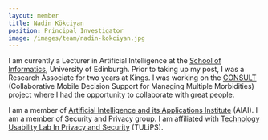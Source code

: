```yaml
---
layout: member
title: Nadin Kökciyan
position: Principal Investigator
image: /images/team/nadin-kokciyan.jpg
---
```


I am currently a Lecturer in Artificial Intelligence at the [School of Informatics](https://www.ed.ac.uk/informatics), University of Edinburgh. Prior to taking up my post, I was a Research Associate for two years at Kings. I was working on the [CONSULT](https://consultproject.co.uk/) (Collaborative Mobile Decision Support for Managing Multiple Morbidities) project where I had the opportunity to collaborate with great people.

I am a member of [Artificial Intelligence and its Applications Institute](https://web.inf.ed.ac.uk/aiai) (AIAI).
I am a member of Security and Privacy group.
I am affiliated with [Technology Usability Lab In Privacy and Security](https://groups.inf.ed.ac.uk/tulips/) (TULiPS).

